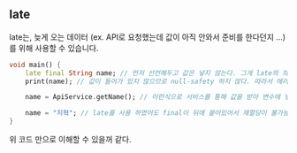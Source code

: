 ## late

late는, 늦게 오는 데이터 (ex. API로 요청했는데 값이 아직 안와서 준비를 한다던지 ...)를 위해 사용할 수 있습니다.

```dart
void main() {
    late final String name; // 먼저 선언해두고 값은 넣지 않는다. 그게 late의 의미이다.
    print(name); // 값이 들어가 있지 않으므로 null-safety 하지 않다. 따라서 에러가 난다.

    name = ApiService.getName(); // 이런식으로 서비스를 통해 값을 받아 변수에 넣어주면 된다.

    name = "지혁"; // late를 사용 하였어도 final이 뒤에 붙어있어서 재할당이 불가능하다.
}
```

위 코드 만으로 이해할 수 있을꺼 같다.

